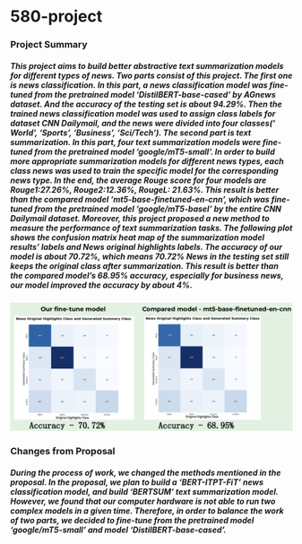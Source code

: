 # 580-project

### Project Summary
##### This project aims to build better abstractive text summarization models for different types of news. Two parts consist of this project. The first one is news classification. In this part,  a news classification model was fine-tuned from the pretrained model ‘DistilBERT-base-cased’ by AGnews dataset. And the accuracy of the testing set is about 94.29%. Then the trained news classification model was used to assign class labels for dataset CNN Dailymail, and the news were divided into four classes(' World’, ‘Sports’, ‘Business’, ‘Sci/Tech’). The second part is text summarization. In this part, four text summarization models were fine-tuned from the pretrained model ‘google/mT5-small’. In order to build more appropriate summarization models for different news types, each class news was used to train the specific model for the corresponding news type. In the end, the average Rouge score for four models are Rouge1:27.26%, Rouge2:12.36%, RougeL: 21.63%. This result is better than the compared model ‘mt5-base-finetuned-en-cnn’, which was fine-tuned from the pretrained model ‘google/mT5-basel’ by the entire CNN Dailymail dataset. Moreover, this project proposed a new method to measure the performance of text summarization tasks. The following plot shows the confusion matrix heat map of the summarization model results’ labels and News original highlights labels. The accuracy of our model is about 70.72%, which means 70.72% News in the testing set still keeps the original class after summarization. This result is better than the compared model’s 68.95% accuracy, especially for business news, our model improved the accuracy by about 4%.
![](img\img1.png)

### Changes from Proposal
##### During the process of work, we changed the methods mentioned in the proposal. In the proposal, we plan to build a ‘BERT-ITPT-FiT’ news classification model, and build ‘BERTSUM’ text summarization model. However, we found that our computer hardware is not able to run two complex models in a given time. Therefore, in order to balance the work of two parts, we decided to fine-tune from the pretrained model ‘google/mT5-small’ and model ‘DistilBERT-base-cased’.
